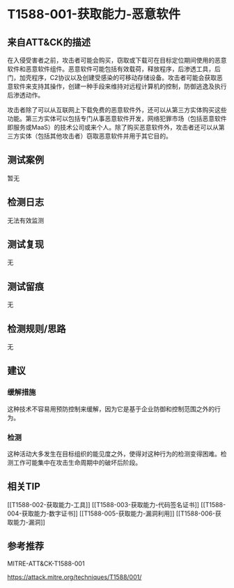 # T1588-001-获取能力-恶意软件

## 来自ATT&CK的描述

在入侵受害者之前，攻击者可能会购买，窃取或下载可在目标定位期间使用的恶意软件和恶意软件组件。恶意软件可能包括有效载荷，释放程序，后渗透工具，后门，加壳程序，C2协议以及创建受感染的可移动存储设备。攻击者可能会获取恶意软件来支持其操作，创建一种手段来维持对远程计算机的控制，防御逃逸及执行后渗透动作。

攻击者除了可以从互联网上下载免费的恶意软件外，还可以从第三方实体购买这些功能。第三方实体可以包括专门从事恶意软件开发，网络犯罪市场（包括恶意软件即服务或MaaS）的技术公司或来个人。除了购买恶意软件外，攻击者还可以从第三方实体（包括其他攻击者）窃取恶意软件并用于其它目的。

## 测试案例

暂无

## 检测日志

无法有效监测

## 测试复现

无

## 测试留痕

无

## 检测规则/思路

无

## 建议

### 缓解措施

这种技术不容易用预防控制来缓解，因为它是基于企业防御和控制范围之外的行为。

### 检测

这种活动大多发生在目标组织的能见度之外，使得对这种行为的检测变得困难。检测工作可能集中在攻击生命周期中的破坏后阶段。

## 相关TIP

[[T1588-002-获取能力-工具]]
[[T1588-003-获取能力-代码签名证书]]
[[T1588-004-获取能力-数字证书]]
[[T1588-005-获取能力-漏洞利用]]
[[T1588-006-获取能力-漏洞]]

## 参考推荐

MITRE-ATT&CK-T1588-001

<https://attack.mitre.org/techniques/T1588/001/>
